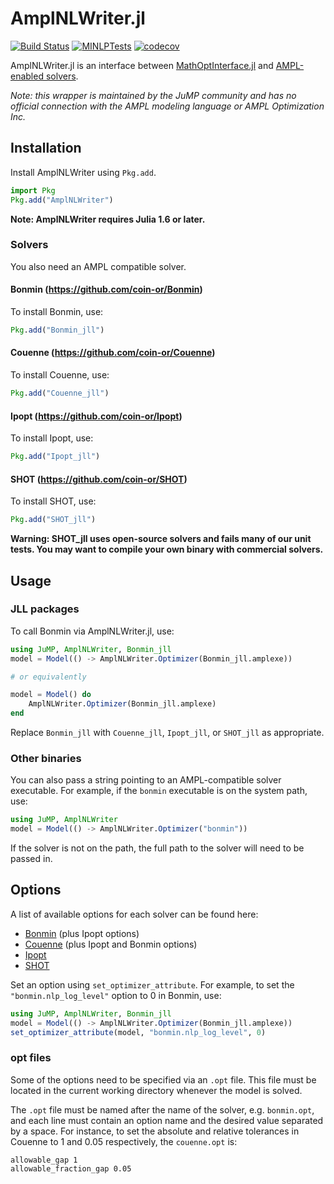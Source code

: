 # AmplNLWriter.jl

[![Build Status](https://github.com/jump-dev/AmplNLWriter.jl/workflows/CI/badge.svg?branch=master)](https://github.com/jump-dev/AmplNLWriter.jl/actions?query=workflow%3ACI)
[![MINLPTests](https://github.com/jump-dev/AmplNLWriter.jl/workflows/MINLPTests/badge.svg?branch=master)](https://github.com/jump-dev/AmplNLWriter.jl/actions?query=workflow%3AMINLPTests)
[![codecov](https://codecov.io/gh/jump-dev/AmplNLWriter.jl/branch/master/graph/badge.svg)](https://codecov.io/gh/jump-dev/AmplNLWriter.jl)

AmplNLWriter.jl is an interface between [MathOptInterface.jl](https://github.com/jump-dev/MathOptInterface.jl)
and [AMPL-enabled solvers](http://ampl.com/products/solvers/all-solvers-for-ampl/).

*Note: this wrapper is maintained by the JuMP community and has no official
connection with the AMPL modeling language or AMPL Optimization Inc.*

## Installation

Install AmplNLWriter using `Pkg.add`.

```julia
import Pkg
Pkg.add("AmplNLWriter")
```

**Note: AmplNLWriter requires Julia 1.6 or later.**

### Solvers

You also need an AMPL compatible solver.

#### Bonmin (https://github.com/coin-or/Bonmin)

To install Bonmin, use:
```julia
Pkg.add("Bonmin_jll")
```

#### Couenne (https://github.com/coin-or/Couenne)

To install Couenne, use:
```julia
Pkg.add("Couenne_jll")
```

#### Ipopt (https://github.com/coin-or/Ipopt)

To install Ipopt, use:
```julia
Pkg.add("Ipopt_jll")
```

#### SHOT (https://github.com/coin-or/SHOT)

To install SHOT, use:
```julia
Pkg.add("SHOT_jll")
```
**Warning: SHOT_jll uses open-source solvers and fails many of our unit tests. You may want to compile your own binary with commercial solvers.**

## Usage

### JLL packages

To call Bonmin via AmplNLWriter.jl, use:
```julia
using JuMP, AmplNLWriter, Bonmin_jll
model = Model(() -> AmplNLWriter.Optimizer(Bonmin_jll.amplexe))

# or equivalently

model = Model() do
    AmplNLWriter.Optimizer(Bonmin_jll.amplexe)
end
```

Replace `Bonmin_jll` with `Couenne_jll`, `Ipopt_jll`, or `SHOT_jll` as appropriate.

### Other binaries

You can also pass a string pointing to an AMPL-compatible solver executable. For
example, if the `bonmin` executable is on the system path, use:
```julia
using JuMP, AmplNLWriter
model = Model(() -> AmplNLWriter.Optimizer("bonmin"))
```

If the solver is not on the path, the full path to the solver will need to be
passed in.

## Options

A list of available options for each solver can be found here:

- [Bonmin](https://github.com/coin-or/Bonmin/blob/master/test/bonmin.opt) (plus Ipopt options)
- [Couenne](https://github.com/coin-or/Couenne/blob/master/src/couenne.opt) (plus Ipopt and Bonmin options)
- [Ipopt](https://coin-or.github.io/Ipopt/OPTIONS.html)
- [SHOT](https://shotsolver.dev/shot/using-shot/solver-options)

Set an option using `set_optimizer_attribute`. For example, to set the
`"bonmin.nlp_log_level"` option to 0 in Bonmin, use:
```julia
using JuMP, AmplNLWriter, Bonmin_jll
model = Model(() -> AmplNLWriter.Optimizer(Bonmin_jll.amplexe))
set_optimizer_attribute(model, "bonmin.nlp_log_level", 0)
```

### opt files

Some of the options need to be specified via an `.opt` file. This file must be
located in the current working directory whenever the model is solved.

The `.opt` file must be named after the name of the solver, e.g. `bonmin.opt`, and
each line must contain an option name and the desired value separated by a space.
For instance, to set the absolute and relative tolerances in Couenne to 1 and
0.05 respectively, the `couenne.opt` is:
```
allowable_gap 1
allowable_fraction_gap 0.05
```
